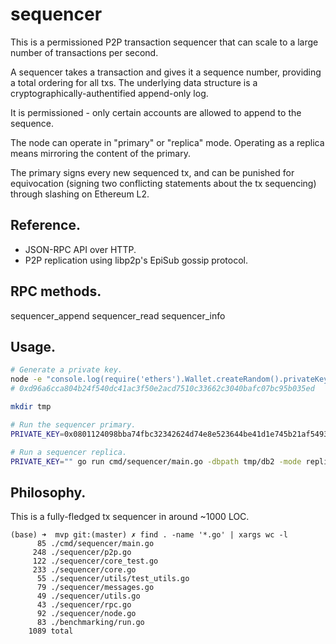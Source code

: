 sequencer
=========

This is a permissioned P2P transaction sequencer that can scale to a large number of transactions per second.

A sequencer takes a transaction and gives it a sequence number, providing a total ordering for all txs. The underlying data structure is a cryptographically-authentified append-only log.

It is permissioned - only certain accounts are allowed to append to the sequence.

The node can operate in "primary" or "replica" mode. Operating as a replica means mirroring the content of the primary.

The primary signs every new sequenced tx, and can be punished for equivocation (signing two conflicting statements about the tx sequencing) through slashing on Ethereum L2.

## Reference.

 * JSON-RPC API over HTTP.
 * P2P replication using libp2p's EpiSub gossip protocol.

## RPC methods.

sequencer_append
sequencer_read
sequencer_info

## Usage.

```sh
# Generate a private key.
node -e "console.log(require('ethers').Wallet.createRandom().privateKey)"
# 0xd96a6cca804b24f540dc41ac3f50e2acd7510c33662c3040bafc07bc95b035ed

mkdir tmp

# Run the sequencer primary.
PRIVATE_KEY=0x0801124098bba74fbc32342624d74e8e523644be41d1e745b21af54933735ea6f0d92de17f7858dd065ece3d57a79a48b203664a63c356fb53c2dd3c5ce6a92aca4ebc39 go run cmd/sequencer/main.go -dbpath tmp/db -mode primary

# Run a sequencer replica.
PRIVATE_KEY="" go run cmd/sequencer/main.go -dbpath tmp/db2 -mode replica -peers "/ip4/192.168.1.189/tcp/24445/p2p/12D3KooWJPxP7QYvfkDoHRXFirAixtvmy3dMjy1eszPza7oFqdgt" -rpcport 25445 -p2pport 25446
```

## Philosophy.

This is a fully-fledged tx sequencer in around ~1000 LOC.

```
(base) ➜  mvp git:(master) ✗ find . -name '*.go' | xargs wc -l
      85 ./cmd/sequencer/main.go
     248 ./sequencer/p2p.go
     122 ./sequencer/core_test.go
     233 ./sequencer/core.go
      55 ./sequencer/utils/test_utils.go
      79 ./sequencer/messages.go
      49 ./sequencer/utils.go
      43 ./sequencer/rpc.go
      92 ./sequencer/node.go
      83 ./benchmarking/run.go
    1089 total
```


